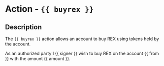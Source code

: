 # Action - `{{ buyrex }}`

## Description

The `{{ buyrex }}` action allows an account to buy REX using tokens held by the account.

As an authorized party I {{ signer }} wish to buy REX on the account {{ from }} with the amount {{ amount }}.
